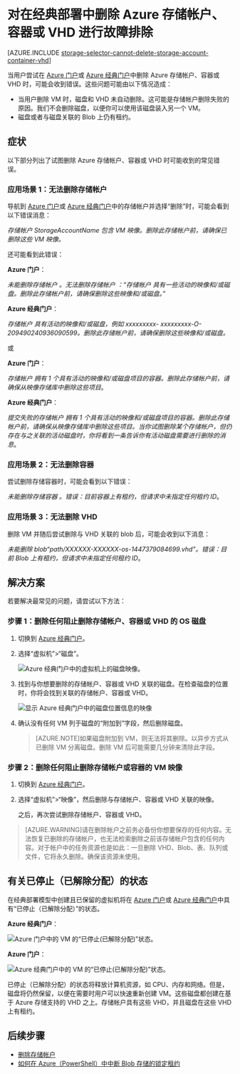 <properties
    pageTitle="对在经典部署中删除 Azure 存储帐户、容器或 VHD 进行故障排除 | Azure"
    description="对在经典部署中删除 Azure 存储帐户、容器或 VHD 进行故障排除"
    services="storage"
    documentationcenter=""
    author="genlin"
    manager="felixwu"
    editor="tysonn"
    tags="storage" />  

<tags
    ms.assetid="0f7a8243-d8dc-432a-9d37-1272a0cb3a5c"
    ms.service="storage"
    ms.workload="na"
    ms.tgt_pltfrm="na"
    ms.devlang="na"
    ms.topic="article"
    ms.date="10/18/2016"
    ms.author="genli" />  


# 对在经典部署中删除 Azure 存储帐户、容器或 VHD 进行故障排除
[AZURE.INCLUDE [storage-selector-cannot-delete-storage-account-container-vhd](../../includes/storage-selector-cannot-delete-storage-account-container-vhd.md)]

当用户尝试在 [Azure 门户](https://portal.azure.cn/)或 [Azure 经典门户](https://manage.windowsazure.cn/)中删除 Azure 存储帐户、容器或 VHD 时，可能会收到错误。这些问题可能由以下情况造成：

* 当用户删除 VM 时，磁盘和 VHD 未自动删除。这可能是存储帐户删除失败的原因。我们不会删除磁盘，以便你可以使用该磁盘装入另一个 VM。
* 磁盘或者与磁盘关联的 Blob 上仍有租约。


## 症状
以下部分列出了试图删除 Azure 存储帐户、容器或 VHD 时可能收到的常见错误。

### 应用场景 1：无法删除存储帐户
导航到 [Azure 门户](https://portal.azure.cn/)或 [Azure 经典门户](https://manage.windowsazure.cn/)中的存储帐户并选择“删除”时，可能会看到以下错误消息：

*存储帐户 StorageAccountName 包含 VM 映像。删除此存储帐户前，请确保已删除这些 VM 映像。*

还可能看到此错误：

**Azure 门户**：

*未能删除存储帐户 <vm-storage-account-name>。无法删除存储帐户 <vm-storage-account-name>：“存储帐户 <vm-storage-account-name> 具有一些活动的映像和/或磁盘。删除此存储帐户前，请确保删除这些映像和/或磁盘。”*

**Azure 经典门户**：

*存储帐户 <vm-storage-account-name> 具有活动的映像和/或磁盘，例如 xxxxxxxxx- xxxxxxxxx-O-209490240936090599。删除此存储帐户前，请确保删除这些映像和/或磁盘。*

或

**Azure 门户**：

*存储帐户 <vm-storage-account-name> 拥有 1 个具有活动的映像和/或磁盘项目的容器。删除此存储帐户前，请确保从映像存储库中删除这些项目*。

**Azure 经典门户**：

*提交失败的存储帐户 <vm-storage-account-name> 拥有 1 个具有活动的映像和/或磁盘项目的容器。删除此存储帐户前，请确保从映像存储库中删除这些项目。当你试图删除某个存储帐户，但仍存在与之关联的活动磁盘时，你将看到一条告诉你有活动磁盘需要进行删除的消息*。

### 应用场景 2：无法删除容器
尝试删除存储容器时，可能会看到以下错误：

*未能删除存储容器 <container name>。错误：目前容器上有租约，但请求中未指定任何租约 ID*。

### 应用场景 3：无法删除 VHD
删除 VM 并随后尝试删除与 VHD 关联的 blob 后，可能会收到以下消息：

*未能删除 blob“path/XXXXXX-XXXXXX-os-1447379084699.vhd”。错误：目前 Blob 上有租约，但请求中未指定任何租约 ID*。

## 解决方案
若要解决最常见的问题，请尝试以下方法：

### 步骤 1：删除任何阻止删除存储帐户、容器或 VHD 的 OS 磁盘
1. 切换到 [Azure 经典门户](https://manage.windowsazure.cn/)。
2. 选择“虚拟机”>“磁盘”。
   
    ![Azure 经典门户中的虚拟机上的磁盘映像。](./media/storage-cannot-delete-storage-account-container-vhd/VMUI.png)
3. 找到与你想要删除的存储帐户、容器或 VHD 关联的磁盘。在检查磁盘的位置时，你将会找到关联的存储帐户、容器或 VHD。
   
    ![显示 Azure 经典门户中的磁盘位置信息的映像](./media/storage-cannot-delete-storage-account-container-vhd/DiskLocation.png)
4. 确认没有任何 VM 列于磁盘的“附加到”字段，然后删除磁盘。
   
   > [AZURE.NOTE]如果磁盘附加到 VM，则无法将其删除。以异步方式从已删除 VM 分离磁盘。删除 VM 后可能需要几分钟来清除此字段。


### 步骤 2：删除任何阻止删除存储帐户或容器的 VM 映像
1. 切换到 [Azure 经典门户](https://manage.windowsazure.CN/)。
2. 选择“虚拟机”>“映像”，然后删除与存储帐户、容器或 VHD 关联的映像。
   
    之后，再次尝试删除存储帐户、容器或 VHD。

> [AZURE.WARNING]请在删除帐户之前务必备份你想要保存的任何内容。无法恢复已删除的存储帐户，也无法检索删除之前该存储帐户包含的任何内容。对于帐户中的任务资源也是如此：一旦删除 VHD、Blob、表、队列或文件，它将永久删除。确保该资源未使用。


## 有关已停止（已解除分配）的状态
在经典部署模型中创建且已保留的虚拟机将在 [Azure 门户](https://portal.azure.cn/)或 [Azure 经典门户](https://manage.windowsazure.cn/)中具有“已停止（已解除分配）”的状态。

**Azure 经典门户**：

![Azure 门户中的 VM 的“已停止(已解除分配)”状态。](./media/storage-cannot-delete-storage-account-container-vhd/moreinfo2.png)

**Azure 门户**：

![Azure 经典门户中的 VM 的“已停止(已解除分配)”状态。](./media/storage-cannot-delete-storage-account-container-vhd/moreinfo1.png)

已停止（已解除分配）的状态将释放计算机资源，如 CPU、内存和网络。但是，磁盘将仍然保留，以便在需要时用户可以快速重新创建 VM。这些磁盘都创建在基于 Azure 存储支持的 VHD 之上。存储帐户具有这些 VHD，并且磁盘在这些 VHD 上有租约。

## 后续步骤
- [删除存储帐户](/documentation/articles/storage-create-storage-account/#delete-a-storage-account)
- [如何在 Azure（PowerShell）中中断 Blob 存储的锁定租约](https://gallery.technet.microsoft.com/scriptcenter/How-to-break-the-locked-c2cd6492)

<!---HONumber=Mooncake_Quality_Review_1215_2016-->